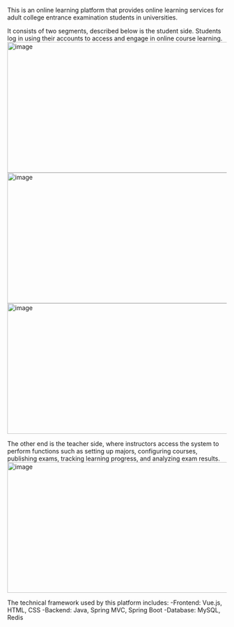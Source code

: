 
This is an online learning platform that provides online learning services for adult college entrance examination students in universities.

It consists of two segments, described below is the student side. Students log in using their accounts to access and engage in online course learning.
<img width="688" height="300" alt="image" src="https://github.com/user-attachments/assets/64438eda-1624-45e1-ade7-9f253eb1543d" />
<img width="688" height="300" alt="image" src="https://github.com/user-attachments/assets/32b7ec4e-3846-4967-8c4c-60a55e2ae867" />
<img width="688" height="300" alt="image" src="https://github.com/user-attachments/assets/7c7c18f1-4857-45c0-9a24-2765aa2b7c8b" />

The other end is the teacher side, where instructors access the system to perform functions such as setting up majors, configuring courses, publishing exams, tracking learning progress, and analyzing exam results.
<img width="688" height="300" alt="image" src="https://github.com/user-attachments/assets/fd1a2213-c226-424d-94bd-3bec8f3f368d" />

The technical framework used by this platform includes:
-Frontend: Vue.js, HTML, CSS
-Backend: Java, Spring MVC, Spring Boot
-Database: MySQL, Redis
